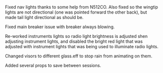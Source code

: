 Fixed nav lights thanks to some help from N512CO. Also fixed so the wingtip lights are not directional (one was pointed forward the other back), but made tail light directional as should be.

Fixed main breaker issue with breaker always blowing.

Re-worked instruments lights so radio light brightness is adjusted shen adjusting instrument lights, and disabled the bright red light that was adjusted with instrument lights that was being used to illuminate radio lights.

Changed visors to different glass.eff to stop rain from animating on them. 

Added several props to save between sessions.
